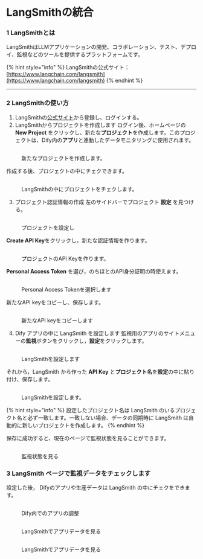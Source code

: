 # LangSmithの統合

### 1 LangSmithとは

LangSmithはLLMアプリケーションの開発、コラボレーション、テスト、デプロイ、監視などのツールを提供するプラットフォームです。

{% hint style="info" %}
LangSmithの公式サイト：[https://www.langchain.com/langsmith](https://www.langchain.com/langsmith)
{% endhint %}

***

### 2 LangSmithの使い方

1. LangSmithの[公式サイト](https://www.langchain.com/langsmith)から登録し、ログインする。
2. LangSmithからプロジェクトを作成します
ログイン後、ホームページの **New Project** をクリックし、新たな**プロジェクト**を作成します。このプロジェクトは、Dify内の**アプリ**と連動したデータモニタリングに使用されます。

<figure><img src="../../../.gitbook/assets/image (3).png" alt=""><figcaption><p>新たなプロジェクトを作成します。</p></figcaption></figure>

作成する後、プロジェクトの中にチェクできます。

<figure><img src="../../../.gitbook/assets/image (7).png" alt=""><figcaption><p>LangSmithの中にプロジェクトをチェクします。</p></figcaption></figure>

3. プロジェクト認証情報の作成
左のサイドバーでプロジェクト **設定** を見つける。

<figure><img src="../../../.gitbook/assets/image (8).png" alt=""><figcaption><p>プロジェクトを設定し</p></figcaption></figure>

**Create API Key**をクリックし，新たな認証情報を作ります。

<figure><img src="../../../.gitbook/assets/image (3) (1).png" alt=""><figcaption><p>プロジェクトのAPI Keyを作ります。</p></figcaption></figure>

**Personal Access Token** を選び，のちほとのAPI身分証明の時使えます。

<figure><img src="../../../.gitbook/assets/image (5).png" alt=""><figcaption><p>Personal Access Tokenを選択します</p></figcaption></figure>

新たなAPI keyをコピーし、保存します。

<figure><img src="../../../.gitbook/assets/image (9).png" alt=""><figcaption><p>新たなAPI keyをコピーします</p></figcaption></figure>

4. Dify アプリの中に LangSmith を設定します
監視用のアプリのサイトメニューの**監視**ボタンをクリックし，**設定**をクリックします。

<figure><img src="../../../.gitbook/assets/image (11).png" alt=""><figcaption><p>LangSmithを設定します</p></figcaption></figure>



それから，LangSmith から作った **API Key** と**プロジェクト名**を**設定**の中に貼り付け、保存します。

<figure><img src="../../../.gitbook/assets/image (12).png" alt=""><figcaption><p> LangSmithを設定します。</p></figcaption></figure>

{% hint style="info" %}
設定したプロジェクト名は LangSmith のいるプロジェクト名と必ず一致します。一致しない場合、データの同期時に LangSmith は自動的に新しいプロジェクトを作成します。
{% endhint %}

保存に成功すると、現在のページで監視状態を見ることができます。

<figure><img src="../../../.gitbook/assets/image (15).png" alt=""><figcaption><p>監視状態を見る</p></figcaption></figure>

### 3 LangSmith ページで監視データをチェックします

設定した後， Difyのアプリや生産データは LangSmith の中にチェクをできます。

<figure><img src="../../../.gitbook/assets/image (17).png" alt=""><figcaption><p>Dify内でのアプリの調整</p></figcaption></figure>

<figure><img src="../../../.gitbook/assets/image (2).png" alt=""><figcaption><p>LangSmithでアプリデータを見る</p></figcaption></figure>

<figure><img src="../../../.gitbook/assets/image (18).png" alt=""><figcaption><p>LangSmithでアプリデータを見る</p></figcaption></figure>